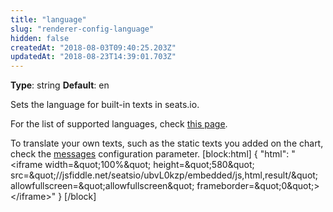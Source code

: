 ```yaml
---
title: "language"
slug: "renderer-config-language"
hidden: false
createdAt: "2018-08-03T09:40:25.203Z"
updatedAt: "2018-08-23T14:39:01.703Z"
---
```

**Type**: string
**Default**: en

Sets the language for built-in texts in seats.io. 

For the list of supported languages, check [this page](http://support.seats.io/integrating-seats-io/multi-language-i18n-support).

To translate your own texts, such as the static texts you added on the chart, check the [messages](doc:renderer-config-messages) configuration parameter.
[block:html]
{
  &quot;html&quot;: &quot;&lt;iframe width=\&quot;100%\&quot; height=\&quot;580\&quot; src=\&quot;//jsfiddle.net/seatsio/ubvL0kzp/embedded/js,html,result/\&quot; allowfullscreen=\&quot;allowfullscreen\&quot; frameborder=\&quot;0\&quot;&gt;&lt;/iframe&gt;&quot;
}
[/block]
